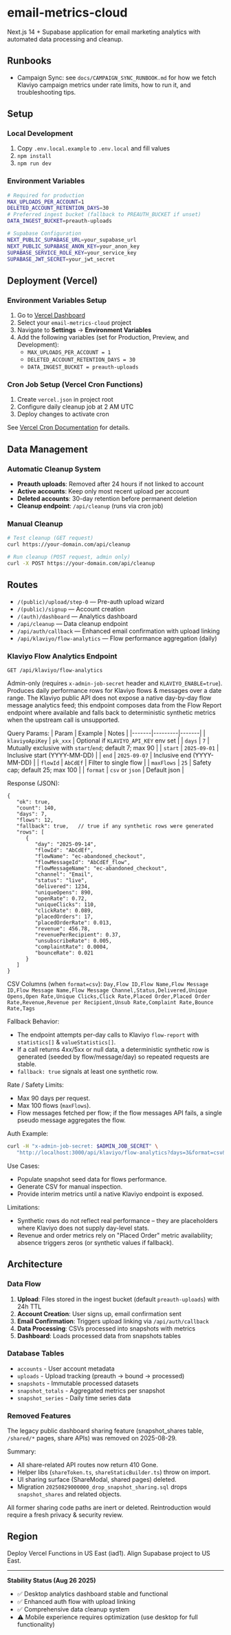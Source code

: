 # email-metrics-cloud

Next.js 14 + Supabase application for email marketing analytics with automated data processing and cleanup.

## Runbooks

- Campaign Sync: see `docs/CAMPAIGN_SYNC_RUNBOOK.md` for how we fetch Klaviyo campaign metrics under rate limits, how to run it, and troubleshooting tips.

## Setup

### Local Development
1. Copy `.env.local.example` to `.env.local` and fill values
2. `npm install`
3. `npm run dev`

### Environment Variables
```bash
# Required for production
MAX_UPLOADS_PER_ACCOUNT=1
DELETED_ACCOUNT_RETENTION_DAYS=30
# Preferred ingest bucket (fallback to PREAUTH_BUCKET if unset)
DATA_INGEST_BUCKET=preauth-uploads

# Supabase Configuration
NEXT_PUBLIC_SUPABASE_URL=your_supabase_url
NEXT_PUBLIC_SUPABASE_ANON_KEY=your_anon_key
SUPABASE_SERVICE_ROLE_KEY=your_service_key
SUPABASE_JWT_SECRET=your_jwt_secret
```

## Deployment (Vercel)

### Environment Variables Setup
1. Go to [Vercel Dashboard](https://vercel.com)
2. Select your `email-metrics-cloud` project
3. Navigate to **Settings** → **Environment Variables**
4. Add the following variables (set for Production, Preview, and Development):
   - `MAX_UPLOADS_PER_ACCOUNT = 1`
   - `DELETED_ACCOUNT_RETENTION_DAYS = 30`
   - `DATA_INGEST_BUCKET = preauth-uploads`

### Cron Job Setup (Vercel Cron Functions)
1. Create `vercel.json` in project root
2. Configure daily cleanup job at 2 AM UTC
3. Deploy changes to activate cron

See [Vercel Cron Documentation](https://vercel.com/docs/cron-jobs) for details.

## Data Management

### Automatic Cleanup System
- **Preauth uploads**: Removed after 24 hours if not linked to account
- **Active accounts**: Keep only most recent upload per account
- **Deleted accounts**: 30-day retention before permanent deletion
- **Cleanup endpoint**: `/api/cleanup` (runs via cron job)

### Manual Cleanup
```bash
# Test cleanup (GET request)
curl https://your-domain.com/api/cleanup

# Run cleanup (POST request, admin only)
curl -X POST https://your-domain.com/api/cleanup
```

## Routes
- `/(public)/upload/step-0` — Pre-auth upload wizard
- `/(public)/signup` — Account creation
- `/(auth)/dashboard` — Analytics dashboard
- `/api/cleanup` — Data cleanup endpoint
- `/api/auth/callback` — Enhanced email confirmation with upload linking
 - `/api/klaviyo/flow-analytics` — Flow performance aggregation (daily)

### Klaviyo Flow Analytics Endpoint
`GET /api/klaviyo/flow-analytics`

Admin-only (requires `x-admin-job-secret` header and `KLAVIYO_ENABLE=true`). Produces daily performance rows for Klaviyo flows & messages over a date range. The Klaviyo public API does not expose a native day-by-day flow message analytics feed; this endpoint composes data from the Flow Report endpoint where available and falls back to deterministic synthetic metrics when the upstream call is unsupported.

Query Params:
| Param | Example | Notes |
|-------|---------|-------|
| `klaviyoApiKey` | `pk_xxx` | Optional if `KLAVIYO_API_KEY` env set |
| `days` | `7` | Mutually exclusive with `start`/`end`; default 7; max 90 |
| `start` | `2025-09-01` | Inclusive start (YYYY-MM-DD) |
| `end` | `2025-09-07` | Inclusive end (YYYY-MM-DD) |
| `flowId` | `AbCdEf` | Filter to single flow |
| `maxFlows` | `25` | Safety cap; default 25; max 100 |
| `format` | `csv` or `json` | Default json |

Response (JSON):
```jsonc
{
   "ok": true,
   "count": 140,
   "days": 7,
   "flows": 12,
   "fallback": true,   // true if any synthetic rows were generated
   "rows": [
      {
         "day": "2025-09-14",
         "flowId": "AbCdEf",
         "flowName": "ec-abandoned_checkout",
         "flowMessageId": "AbCdEf_flow",
         "flowMessageName": "ec-abandoned_checkout",
         "channel": "Email",
         "status": "live",
         "delivered": 1234,
         "uniqueOpens": 890,
         "openRate": 0.72,
         "uniqueClicks": 110,
         "clickRate": 0.089,
         "placedOrders": 17,
         "placedOrderRate": 0.013,
         "revenue": 456.78,
         "revenuePerRecipient": 0.37,
         "unsubscribeRate": 0.005,
         "complaintRate": 0.0004,
         "bounceRate": 0.021
      }
   ]
}
```

CSV Columns (when `format=csv`):
`Day,Flow ID,Flow Name,Flow Message ID,Flow Message Name,Flow Message Channel,Status,Delivered,Unique Opens,Open Rate,Unique Clicks,Click Rate,Placed Order,Placed Order Rate,Revenue,Revenue per Recipient,Unsub Rate,Complaint Rate,Bounce Rate,Tags`

Fallback Behavior:
* The endpoint attempts per-day calls to Klaviyo `flow-report` with `statistics[]` & `valueStatistics[]`.
* If a call returns 4xx/5xx or null data, a deterministic synthetic row is generated (seeded by flow/message/day) so repeated requests are stable.
* `fallback: true` signals at least one synthetic row.

Rate / Safety Limits:
* Max 90 days per request.
* Max 100 flows (`maxFlows`).
* Flow messages fetched per flow; if the flow messages API fails, a single pseudo message aggregates the flow.

Auth Example:
```bash
curl -H "x-admin-job-secret: $ADMIN_JOB_SECRET" \
   "http://localhost:3000/api/klaviyo/flow-analytics?days=3&format=csv&klaviyoApiKey=$KLAVIYO_API_KEY" -o flow_analytics.csv
```

Use Cases:
* Populate snapshot seed data for flows performance.
* Generate CSV for manual inspection.
* Provide interim metrics until a native Klaviyo endpoint is exposed.

Limitations:
* Synthetic rows do not reflect real performance – they are placeholders where Klaviyo does not supply day-level stats.
* Revenue and order metrics rely on "Placed Order" metric availability; absence triggers zeros (or synthetic values if fallback).


## Architecture

### Data Flow
1. **Upload**: Files stored in the ingest bucket (default `preauth-uploads`) with 24h TTL
2. **Account Creation**: User signs up, email confirmation sent
3. **Email Confirmation**: Triggers upload linking via `/api/auth/callback`
4. **Data Processing**: CSVs processed into snapshots with metrics
5. **Dashboard**: Loads processed data from snapshots tables

### Database Tables
- `accounts` - User account metadata
- `uploads` - Upload tracking (preauth → bound → processed)
- `snapshots` - Immutable processed datasets
- `snapshot_totals` - Aggregated metrics per snapshot
- `snapshot_series` - Daily time series data

### Removed Features
The legacy public dashboard sharing feature (snapshot_shares table, `/shared/*` pages, share APIs) was removed on 2025-08-29.

Summary:
* All share-related API routes now return 410 Gone.
* Helper libs (`shareToken.ts`, `shareStaticBuilder.ts`) throw on import.
* UI sharing surface (ShareModal, shared pages) deleted.
* Migration `20250829000000_drop_snapshot_sharing.sql` drops `snapshot_shares` and related objects.

All former sharing code paths are inert or deleted. Reintroduction would require a fresh privacy & security review.

## Region
Deploy Vercel Functions in US East (iad1). Align Supabase project to US East.

---

**Stability Status (Aug 26 2025)**
- ✅ Desktop analytics dashboard stable and functional
- ✅ Enhanced auth flow with upload linking
- ✅ Comprehensive data cleanup system
- ⚠️ Mobile experience requires optimization (use desktop for full functionality)
